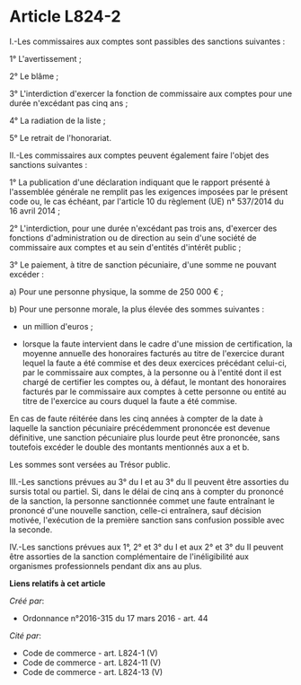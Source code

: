 # Article L824-2

I.-Les commissaires aux comptes sont passibles des sanctions suivantes : 

1° L'avertissement ; 

2° Le blâme ; 

3° L'interdiction d'exercer la fonction de commissaire aux comptes pour une durée n'excédant pas cinq ans ; 

4° La radiation de la liste ; 

5° Le retrait de l'honorariat. 

II.-Les commissaires aux comptes peuvent également faire l'objet des sanctions suivantes : 

1° La publication d'une déclaration indiquant que le rapport présenté à l'assemblée générale ne remplit pas les exigences
imposées par le présent code ou, le cas échéant, par l'article 10 du règlement (UE) n° 537/2014 du 16 avril 2014 ; 

2° L'interdiction, pour une durée n'excédant pas trois ans, d'exercer des fonctions d'administration ou de direction au sein
d'une société de commissaire aux comptes et au sein d'entités d'intérêt public ; 

3° Le paiement, à titre de sanction pécuniaire, d'une somme ne pouvant excéder : 

a) Pour une personne physique, la somme de 250 000 € ; 

b) Pour une personne morale, la plus élevée des sommes suivantes : 

- un million d'euros ; 

- lorsque la faute intervient dans le cadre d'une mission de certification, la moyenne annuelle des honoraires facturés au
titre de l'exercice durant lequel la faute a été commise et des deux exercices précédant celui-ci, par le commissaire aux
comptes, à la personne ou à l'entité dont il est chargé de certifier les comptes ou, à défaut, le montant des honoraires
facturés par le commissaire aux comptes à cette personne ou entité au titre de l'exercice au cours duquel la faute a été
commise. 

En cas de faute réitérée dans les cinq années à compter de la date à laquelle la sanction pécuniaire précédemment prononcée
est devenue définitive, une sanction pécuniaire plus lourde peut être prononcée, sans toutefois excéder le double des
montants mentionnés aux a et b. 

Les sommes sont versées au Trésor public. 

III.-Les sanctions prévues au 3° du I et au 3° du II peuvent être assorties du sursis total ou partiel. Si, dans le délai de
cinq ans à compter du prononcé de la sanction, la personne sanctionnée commet une faute entraînant le prononcé d'une nouvelle
sanction, celle-ci entraînera, sauf décision motivée, l'exécution de la première sanction sans confusion possible avec la
seconde. 

IV.-Les sanctions prévues aux 1°, 2° et 3° du I et aux 2° et 3° du II peuvent être assorties de la sanction complémentaire de
l'inéligibilité aux organismes professionnels pendant dix ans au plus.

**Liens relatifs à cet article**

_Créé par_:

  - Ordonnance n°2016-315 du 17 mars 2016 - art. 44

_Cité par_:

  - Code de commerce - art. L824-1 (V)
  - Code de commerce - art. L824-11 (V)
  - Code de commerce - art. L824-13 (V)
